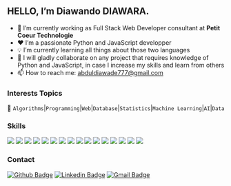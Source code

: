 ##  HELLO, I’m Diawando DIAWARA. 

- 🔭 I’m currently working as Full Stack Web Developer consultant at **Petit Coeur Technologie**
- ❤️ I’m a passionate Python and JavaScript developper
- 💡 I’m currently learning all things about those two languages 
- 🤗 I will gladly collaborate on any project that requires knowledge of Python and JavaScript, in case I increase my skills and learn from others
- 📫 How to reach me: abduldiawade777@gmail.com

### Interests Topics
💬  `Algorithms`|`Programming`|`Web`|`Database`|`Statistics`|`Machine Learning`|`AI`|`Data`

### Skills
<p>
  <img src="https://img.shields.io/badge/HTML5-%E2%98%85%E2%98%85%E2%98%85%E2%98%85%E2%98%85-green" />
  <img src="https://img.shields.io/badge/CSS3-%E2%98%85%E2%98%85%E2%98%85%E2%98%85%E2%98%85-green" />
  <img src="https://img.shields.io/badge/JAVASCRIPT-%E2%98%85%E2%98%85%E2%98%85%E2%98%85%E2%98%85-green" />
  <img src="https://img.shields.io/badge/BOOTSTRAP-%E2%98%85%E2%98%85%E2%98%85%E2%98%85%E2%98%85-green" />
  <img src="https://img.shields.io/badge/JQUERY-%E2%98%85%E2%98%85%E2%98%85%E2%98%85%E2%98%85-green" />
  <img src="https://img.shields.io/badge/PYTHON-%E2%98%85%E2%98%85%E2%98%85%E2%98%85%E2%98%85-blue" />
  <img src="https://img.shields.io/badge/FLASK-%E2%98%85%E2%98%85%E2%98%85%E2%98%85%E2%98%85-blue" />
  <img src="https://img.shields.io/badge/DJANGO-%E2%98%85%E2%98%85%E2%98%85%E2%98%85%E2%98%85-blue" />
 <img src="https://img.shields.io/badge/DOCKER-%E2%98%85%E2%98%85%E2%98%85%E2%98%85%E2%98%85-yellowgreen" />
  <img src="https://img.shields.io/badge/AWS-%E2%98%85%E2%98%85%E2%98%85%E2%98%85%E2%98%85-yellowgreen" />
   <img src="https://img.shields.io/badge/GIT-%E2%98%85%E2%98%85%E2%98%85%E2%98%85%E2%98%85-brightgreen" />
    <img src="https://img.shields.io/badge/EXCEL-%E2%98%85%E2%98%85%E2%98%85%E2%98%85%E2%98%85-brightgreen" />
     <img src="https://img.shields.io/badge/POSTGRESQL-%E2%98%85%E2%98%85%E2%98%85%E2%98%85%E2%98%85-orange" />
     <img src="https://img.shields.io/badge/API%20REST-%E2%98%85%E2%98%85%E2%98%85%E2%98%85%E2%98%85-orange" />
  <img src="https://img.shields.io/badge/WORDPRESS-%E2%98%85%E2%98%85%E2%98%85%E2%98%85%E2%98%85-yellow" />
   <img src="https://img.shields.io/badge/SQL-%E2%98%85%E2%98%85%E2%98%85%E2%98%85%E2%98%85-yellowgreen" />
   
### Contact
[![Github Badge](https://img.shields.io/badge/-Github-000?style=flat-square&logo=Github&logoColor=white&link=https://github.com/diawando)](https://github.com/diawando)  [![Linkedin Badge](https://img.shields.io/badge/-LinkedIn-blue?style=flat-square&logo=Linkedin&logoColor=white&link=https://www.linkedin.com/in/diawandodiawara/)](https://www.linkedin.com/in/diawandodiawara/)  [![Gmail Badge](https://img.shields.io/badge/-Gmail-c14438?style=flat-square&logo=Gmail&logoColor=white&link=mailto:abduldiawade777@gmail.com)](mailto:abduldiawade777@gmail.com)
